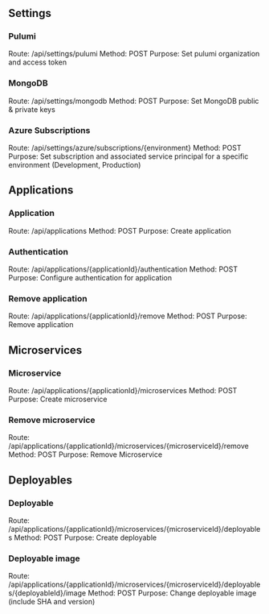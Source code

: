 #

## Settings

### Pulumi

Route: /api/settings/pulumi
Method: POST
Purpose: Set pulumi organization and access token

### MongoDB

Route: /api/settings/mongodb
Method: POST
Purpose: Set MongoDB public & private keys

### Azure Subscriptions

Route: /api/settings/azure/subscriptions/{environment}
Method: POST
Purpose: Set subscription and associated service principal for a specific environment (Development, Production)

## Applications

### Application

Route: /api/applications
Method: POST
Purpose: Create application

### Authentication

Route: /api/applications/{applicationId}/authentication
Method: POST
Purpose: Configure authentication for application

### Remove application

Route: /api/applications/{applicationId}/remove
Method: POST
Purpose: Remove application

## Microservices

### Microservice

Route: /api/applications/{applicationId}/microservices
Method: POST
Purpose: Create microservice

### Remove microservice

Route: /api/applications/{applicationId}/microservices/{microserviceId}/remove
Method: POST
Purpose: Remove Microservice

## Deployables

### Deployable

Route: /api/applications/{applicationId}/microservices/{microserviceId}/deployables
Method: POST
Purpose: Create deployable

### Deployable image

Route: /api/applications/{applicationId}/microservices/{microserviceId}/deployables/{deployableId}/image
Method: POST
Purpose: Change deployable image (include SHA and version)
